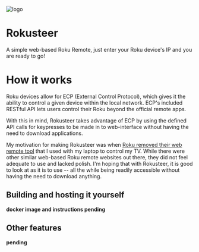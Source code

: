 ![logo](https://github.com/callbacked/rokusteer/blob/master/Frontend/public/logo192.png?raw=true)
# Rokusteer
A simple web-based Roku Remote, just enter your Roku device's IP and you are ready to go!

# How it works

Roku devices allow for ECP (External Control Protocol), which gives it the ability to control a given device within the local network. ECP's included RESTful API lets users control their Roku beyond the official remote apps.

With this in mind, Rokusteer takes advantage of ECP by using the defined API calls for keypresses to be made in to web-interface without having the need to download applications.

My motivation for making Rokusteer was when [Roku removed their web remote tool](http://devtools.web.roku.com/RokuRemote/electron.html) that I used with my laptop to control my TV. While there were other similar web-based Roku remote websites out there, they did not feel adequate to use and lacked polish. I'm hoping that with Rokusteer, it is good to look at as it is to use -- all the while being readily accessible without having the need to download anything.

## Building and hosting it yourself

**docker image and instructions pending**


## Other features
**pending**


